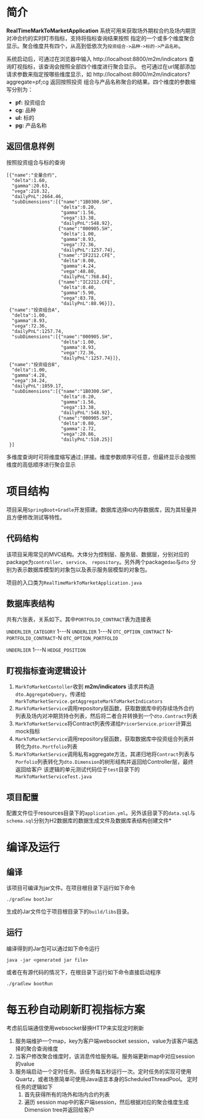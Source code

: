 # 简介
**RealTimeMarkToMarketApplication** 系统可用来获取场外期权合约及场内期货对冲合约的实时盯市指标，支持将指标查询结果按照
指定的一个或多个维度聚合显示。聚合维度共有四个，从高到低依次为`投资组合->品种->标的->产品名称`。

系统启动后，可通过在浏览器中输入 http://localhost:8800/m2m/indicators 查询盯视指标，该查询会按照全部四个维度进行聚合显示。
也可通过在url尾部添加请求参数来指定按哪些维度显示，如 http://localhost:8800/m2m/indicators?aggregate=pf;cg 返回按照投资
组合与产品名称聚合的结果。四个维度的参数缩写分别为：
* **pf:** 投资组合
* **cg:** 品种
* **ul:** 标的
* **pg:** 产品名称

## 返回信息样例
按照投资组合与标的查询
```
[{"name":"全量合约",
  "delta":1.60,
  "gamma":20.63,
  "vega":218.32,
  "dailyPnL":2664.46,
  "subDimensions":[{"name":"1B0300.SH",
                    "delta":0.20,
                    "gamma":1.56,
                    "vega":13.38,
                    "dailyPnL":548.92},
                   {"name":"000905.SH",
                    "delta":1.00,
                    "gamma":8.93,
                    "vega":72.36,
                    "dailyPnL":1257.74},
                   {"name":"IF2212.CFE",
                    "delta":0.00,
                    "gamma":4.24,
                    "vega":48.80,
                    "dailyPnL":768.84},
                   {"name":"IC2212.CFE",
                    "delta":0.40,
                    "gamma":5.90,
                    "vega":83.78,
                    "dailyPnL":88.96}]},
 {"name":"投资组合A",
  "delta":1.00,
  "gamma":8.93,
  "vega":72.36,
  "dailyPnL":1257.74,
  "subDimensions":[{"name":"000905.SH",
                    "delta":1.00,
                    "gamma":8.93,
                    "vega":72.36,
                    "dailyPnL":1257.74}]},
 {"name":"投资组合B",
  "delta":1.00,
  "gamma":4.28,
  "vega":34.24,
  "dailyPnL":1059.17,
  "subDimensions":[{"name":"1B0300.SH",
                    "delta":0.20,
                    "gamma":1.56,
                    "vega":13.38,
                    "dailyPnL":548.92},
                   {"name":"000905.SH",
                    "delta":0.80,
                    "gamma":2.72,
                    "vega":20.86,
                    "dailyPnL":510.25}]
 }]
```
多维度查询时可将维度缩写通过`;`拼接。维度参数顺序可任意，但最终显示会按照维度的高低顺序进行聚合显示
# 项目结构
项目采用`SpringBoot+Gradle`开发搭建。数据库选择`H2`内存数据库，因为其轻量并且方便修改测试等特性。
## 代码结构
该项目采用常见的MVC结构。大体分为控制层、服务层、数据层，分别对应的package为`controller`、`service`、
`repository`。另外两个package`dao`与`dto` 分别为表示数据库模型的对象包以及表示服务层模型的对象包。

项目的入口类为`RealTimeMarkToMarketApplication.java`
## 数据库表结构
共有六张表，关系如下。其中`PORTFOLIO_CONTRACT`表为连接表

`UNDERLIER_CATEGORY` 1---N `UNDERLIER` 1---N `OTC_OPTION_CONTRACT` N-`PORTFOLIO_CONTRACT`-N `OTC_OPTION_PORTFOLIO`

`UNDERLIER` 1---N `HEDGE_POSITION`

## 盯视指标查询逻辑设计
1.  `MarkToMarketContoller`收到 **m2m/indicators** 请求并构造 `dto.AggregateQuery`，传递给`MarkToMarketService.getAggregateMarkToMarketIndicators`
2.  `MarkToMarketService`调用repository层函数，获取数据库中的存续场外合约列表及场内对冲期货持仓列表，然后将二者合并转换到一个`dto.Contract`列表
3.  `MarkToMarketService`将Contract列表传递给`PricerService.pricer`计算出mock指标
4.  `MarkToMarketService`调用repository层函数，获取数据库中投资组合列表并转化为`dto.Portfolio`列表
5.  `MarkToMarketService`调用私有aggregate方法，其递归地将`Contract`列表与`Porfolio`列表转化为`dto.Dimension`的树形结构并返回给Controller层，最终返回给客户
该逻辑的单元测试代码位于`test`目录下的`MarkToMarketServiceTest.java`
## 项目配置
配置文件位于resources目录下的`application.yml`。另外该目录下的`data.sql`与`schema.sql`分别为H2数据库的数据生成文件及数据库表结构创建文件*

# 编译及运行
## 编译
该项目可编译为jar文件。在项目根目录下运行如下命令

`./gradlew bootJar`

生成的Jar文件位于项目根目录下的`build/libs`目录。
## 运行
编译得到的Jar包可以通过如下命令运行

`java -jar <generated jar file>`

或者在有源代码的情况下，在根目录下运行如下命令直接启动程序

`./gradlew bootRun`

# 每五秒自动刷新盯视指标方案
考虑前后端通信使用websocket替换HTTP来实现定时刷新
1. 服务端维护一个map，key为客户端websocket session，value为该客户端选择的聚合查询维度
2. 当客户修改聚合维度时，该消息传给服务端。服务端更新map中对应session的value
3. 服务端启动一个定时任务。该任务每五秒运行一次。定时任务的实现可使用Quartz，或者场景简单可使用Java语言本身的ScheduledThreadPool。
定时任务的逻辑如下
   1) 首先获得所有的场外和场内合约列表
   2) 遍历 session map中的客户端session，然后根据对应的聚合维度生成Dimension tree并返回给客户
   

